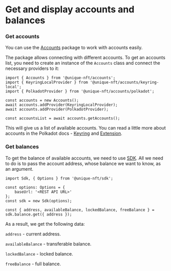 # Get and display accounts and balances

### Get accounts

You can use the [Accounts](https://www.npmjs.com/package/@unique-nft/accounts) package to work with accounts easily.

The package allows connecting with different accounts. To get an accounts list, you need to create an instance of the `Accounts` class and connect the necessary providers to it:

```typescript:no-line-numbers
import { Accounts } from '@unique-nft/accounts';
import { KeyringLocalProvider } from '@unique-nft/accounts/keyring-local';
import { PolkadotProvider } from '@unique-nft/accounts/polkadot';

const accounts = new Accounts();
await accounts.addProvider(KeyringLocalProvider);
await accounts.addProvider(PolkadotProvider);

const accountsList = await accounts.getAccounts();

```
This will give us a list of available accounts. You can read a little more about accounts in the Polkadot docs - [Keyring](https://polkadot.js.org/docs/ui-keyring) and [Extension](https://polkadot.js.org/docs/extension). 


### Get balances

To get the balance of available accounts, we need to use [SDK](https://www.npmjs.com/package/@unique-nft/sdk). All we need to do is to pass the account address, whose balance we want to know, as an argument.

```typescript:no-line-numbers
import Sdk, { Options } from '@unique-nft/sdk';

const options: Options = {
    baseUrl: '<REST API URL>'
};
const sdk = new Sdk(options);

const { address, availableBalance, lockedBalance, freeBalance } = sdk.balance.get({ address });
```

As a result, we get the following data: 

`address` - current address.

`availableBalance` - transferable balance.

`lockedBalance` - locked balance.

`freeBalance` - full balance.